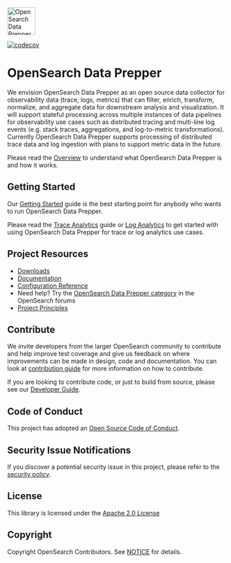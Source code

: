 <img src="https://raw.githubusercontent.com/opensearch-project/data-prepper/main/docs/images/DataPrepper_auto.svg" height="64px" alt="OpenSearch Data Prepper">

[![codecov](https://codecov.io/gh/opensearch-project/data-prepper/branch/main/graph/badge.svg?token=IS7GOIY622)](https://codecov.io/gh/opensearch-project/data-prepper)
# OpenSearch Data Prepper

We envision OpenSearch Data Prepper as an open source data collector for observability data (trace, logs, metrics) that can filter, enrich, transform, normalize, and aggregate data for downstream analysis and visualization. It will support stateful processing across multiple instances of data pipelines for observability use cases such as distributed tracing and multi-line log events (e.g. stack traces, aggregations, and log-to-metric transformations). Currently OpenSearch Data Prepper supports processing of distributed trace data and log ingestion with plans to support metric data in the future. 

Please read the [Overview](docs/overview.md) to understand what OpenSearch Data Prepper is and how it works.

## Getting Started

Our [Getting Started](docs/getting_started.md) guide is the best starting point for anybody who wants to run OpenSearch Data Prepper.

Please read the [Trace Analytics](docs/trace_analytics.md) guide or [Log Analytics](docs/log_analytics.md) to get started with using OpenSearch Data Prepper for trace or log analytics use cases.

## Project Resources

* [Downloads](https://opensearch.org/downloads.html)
* [Documentation](https://opensearch.org/docs/latest/clients/data-prepper/index/)
* [Configuration Reference](https://opensearch.org/docs/latest/clients/data-prepper/data-prepper-reference/)
* Need help? Try the [OpenSearch Data Prepper category](https://discuss.opendistrocommunity.dev/c/data-prepper/61) in the OpenSearch forums
* [Project Principles](https://opensearch.org/#principles)

## Contribute

We invite developers from the larger OpenSearch community to contribute and help improve test coverage and give us feedback on where improvements can be made in design, code and documentation. You can look at [contribution guide](CONTRIBUTING.md) for more information on how to contribute.

If you are looking to contribute code, or just to build from source, please see our [Developer Guide](docs/developer_guide.md).

## Code of Conduct

This project has adopted an [Open Source Code of Conduct](CODE_OF_CONDUCT.md).

## Security Issue Notifications

If you discover a potential security issue in this project, please refer to the [security policy](https://github.com/opensearch-project/data-prepper/security/policy).

## License

This library is licensed under the [Apache 2.0 License](LICENSE)

## Copyright

Copyright OpenSearch Contributors. See [NOTICE](NOTICE) for details.
